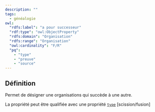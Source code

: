 ```yaml
---
description: ""
tags:
  - généalogie
owl:
  "rdfs:label": "a pour successeur"
  "rdf:type": "owl:ObjectProperty"
  "rdfs:domain": "Organisation"
  "rdfs:range": "Organisation"
  "owl:cardinality": "F/R"
  "pq":
    - "type"
    - "preuve"
    - "source"
---
```


<OntologyTable frontMatter={frontMatter}/>

## Définition

Permet de désigner une organisations qui succède à une autre.

La propriété peut être qualifiée avec une propriété [`type`](type.md) [scission/fusion]
